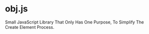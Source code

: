 # obj.js
Small JavaScript Library That Only Has One Purpose, To Simplify The Create Element Process.
